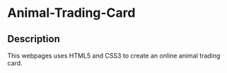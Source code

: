 # Animal-Trading-Card

## Description 

This webpages uses HTML5 and CSS3 to create an online animal trading card. 
